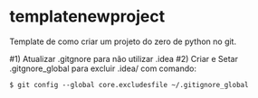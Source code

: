 # templatenewproject
Template de como criar um projeto do zero de python no git.

#1) Atualizar .gitgnore para não utilizar .idea
#2) Criar e Setar .gitgnore_global para excluir .idea/ com comando:
```buildoutcfg
$ git config --global core.excludesfile ~/.gitignore_global
```



